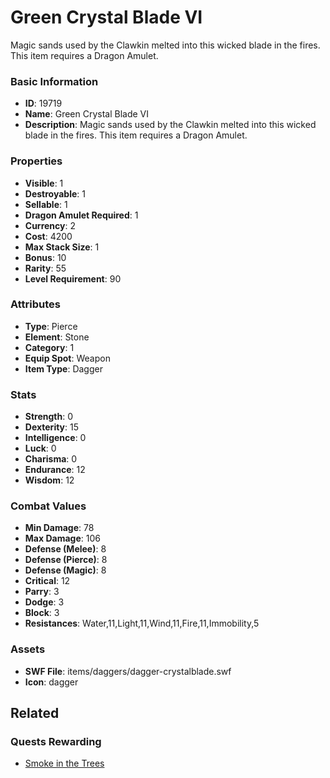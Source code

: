 # Green Crystal Blade VI

Magic sands used by the Clawkin melted into this wicked blade in the fires. This item requires a Dragon Amulet.

### Basic Information

- **ID**: 19719
- **Name**: Green Crystal Blade VI
- **Description**: Magic sands used by the Clawkin melted into this wicked blade in the fires. This item requires a Dragon Amulet.

### Properties

- **Visible**: 1
- **Destroyable**: 1
- **Sellable**: 1
- **Dragon Amulet Required**: 1
- **Currency**: 2
- **Cost**: 4200
- **Max Stack Size**: 1
- **Bonus**: 10
- **Rarity**: 55
- **Level Requirement**: 90

### Attributes

- **Type**: Pierce
- **Element**: Stone
- **Category**: 1
- **Equip Spot**: Weapon
- **Item Type**: Dagger

### Stats

- **Strength**: 0
- **Dexterity**: 15
- **Intelligence**: 0
- **Luck**: 0
- **Charisma**: 0
- **Endurance**: 12
- **Wisdom**: 12

### Combat Values

- **Min Damage**: 78
- **Max Damage**: 106
- **Defense (Melee)**: 8
- **Defense (Pierce)**: 8
- **Defense (Magic)**: 8
- **Critical**: 12
- **Parry**: 3
- **Dodge**: 3
- **Block**: 3
- **Resistances**: Water,11,Light,11,Wind,11,Fire,11,Immobility,5

### Assets

- **SWF File**: items/daggers/dagger-crystalblade.swf
- **Icon**: dagger

## Related

### Quests Rewarding

- [Smoke in the Trees](../quests/1043-smoke-in-the-trees.md)

